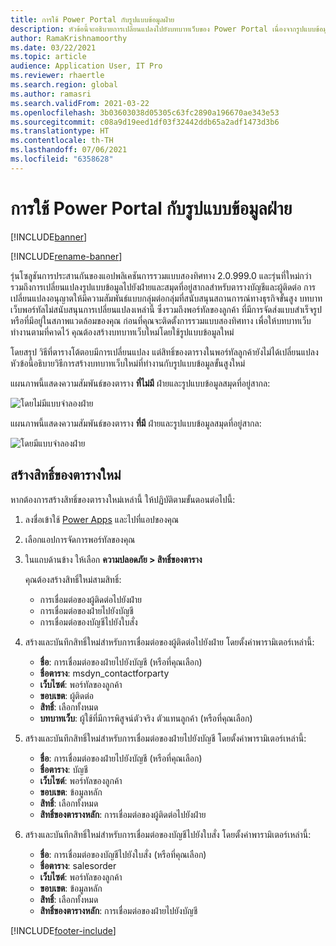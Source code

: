 ```yaml
---
title: การใช้ Power Portal กับรูปแบบข้อมูลฝ่าย
description: หัวข้อนี้จะอธิบายการเปลี่ยนแปลงไปยังบทบาทเว็บของ Power Portal เนื่องจากรูปแบบข้อมูลฝ่ายในการรวมแบบสองทิศทาง
author: RamaKrishnamoorthy
ms.date: 03/22/2021
ms.topic: article
audience: Application User, IT Pro
ms.reviewer: rhaertle
ms.search.region: global
ms.author: ramasri
ms.search.validFrom: 2021-03-22
ms.openlocfilehash: 3b03603038d05305c63fc2890a196670ae343e53
ms.sourcegitcommit: c08a9d19eed1df03f32442ddb65a2adf1473d3b6
ms.translationtype: HT
ms.contentlocale: th-TH
ms.lasthandoff: 07/06/2021
ms.locfileid: "6358628"
---
```

# <a name="using-power-portal-with-the-party-data-model"></a>การใช้ Power Portal กับรูปแบบข้อมูลฝ่าย

[!INCLUDE[banner](../../includes/banner.md)]

[!INCLUDE[rename-banner](~/includes/cc-data-platform-banner.md)]

รุ่นโซลูชันการประสานกันของแอปพลิเคชันการรวมแบบสองทิศทาง 2.0.999.0 และรุ่นที่ใหม่กว่า รวมถึงการเปลี่ยนแปลงรูปแบบข้อมูลไปยังฝ่ายและสมุดที่อยู่สากลสำหรับตารางบัญชีและผู้ติดต่อ การเปลี่ยนแปลงอนุญาตให้มีความสัมพันธ์แบบกลุ่มต่อกลุ่มที่สนับสนุนสถานการณ์ทางธุรกิจขั้นสูง บทบาทเว็บพอร์ทัลไม่สนับสนุนการเปลี่ยนแปลงเหล่านี้ ซึ่งรวมถึงพอร์ทัลของลูกค้า ที่มีการจัดส่งแบบสำเร็จรูปหรือที่มีอยู่ในสภาพแวดล้อมของคุณ ก่อนที่คุณจะติดตั้งการรวมแบบสองทิศทาง เพื่อให้บทบาทเว็บทำงานตามที่คาดไว้ คุณต้องสร้างบทบาทเว็บใหม่โดยใช้รูปแบบข้อมูลใหม่ 

โดยสรุป วิธีที่ตารางโต้ตอบมีการเปลี่ยนแปลง แต่สิทธิ์ของตารางในพอร์ทัลลูกค้ายังไม่ได้เปลี่ยนแปลง หัวข้อนี้อธิบายวิธีการสร้างบทบาทเว็บใหม่ที่ทำงานกับรูปแบบข้อมูลขั้นสูงใหม่

แผนภาพนี้แสดงความสัมพันธ์ของตาราง **ที่ไม่มี** ฝ่ายและรูปแบบข้อมูลสมุดที่อยู่สากล:

   ![โดยไม่มีแบบจำลองฝ่าย](media/without-party-model.PNG)

แผนภาพนี้แสดงความสัมพันธ์ของตาราง **ที่มี** ฝ่ายและรูปแบบข้อมูลสมุดที่อยู่สากล:

   ![โดยมีแบบจำลองฝ่าย](media/with-party-model.png)

## <a name="create-a-new-table-permission"></a>สร้างสิทธิ์ของตารางใหม่

หากต้องการสร้างสิทธิ์ของตารางใหม่เหล่านี้ ให้ปฏิบัติตามขั้นตอนต่อไปนี้:

1. ลงชื่อเข้าใช้ [Power Apps](https://make.powerapps.com) และไปที่แอปของคุณ
2. เลือกแอปการจัดการพอร์ทัลของคุณ
3. ในแถบด้านข้าง ให้เลือก **ความปลอดภัย > สิทธิ์ของตาราง**

    คุณต้องสร้างสิทธิ์ใหม่สามสิทธิ์:

    + การเชื่อมต่อของผู้ติดต่อไปยังฝ่าย
    + การเชื่อมต่อของฝ่ายไปยังบัญชี
    + การเชื่อมต่อของบัญชีไปยังใบสั่ง

4. สร้างและบันทึกสิทธิ์ใหม่สำหรับการเชื่อมต่อของผู้ติดต่อไปยังฝ่าย โดยตั้งค่าพารามิเตอร์เหล่านี้:

    + **ชื่อ**: การเชื่อมต่อของฝ่ายไปยังบัญชี (หรือที่คุณเลือก)
    + **ชื่อตาราง**: msdyn_contactforparty
    + **เว็บไซต์**: พอร์ทัลของลูกค้า
    + **ขอบเขต**: ผู้ติดต่อ
    + **สิทธิ์**: เลือกทั้งหมด
    + **บทบาทเว็บ**: ผู้ใช้ที่มีการพิสูจน์ตัวจริง ตัวแทนลูกค้า (หรือที่คุณเลือก)

5. สร้างและบันทึกสิทธิ์ใหม่สำหรับการเชื่อมต่อของฝ่ายไปยังบัญชี โดยตั้งค่าพารามิเตอร์เหล่านี้:

    + **ชื่อ**: การเชื่อมต่อของฝ่ายไปยังบัญชี (หรือที่คุณเลือก)
    + **ชื่อตาราง**: บัญชี
    + **เว็บไซต์**: พอร์ทัลของลูกค้า
    + **ขอบเขต**: ข้อมูลหลัก
    + **สิทธิ์**: เลือกทั้งหมด
    + **สิทธิ์ของตารางหลัก**: การเชื่อมต่อของผู้ติดต่อไปยังฝ่าย

6. สร้างและบันทึกสิทธิ์ใหม่สำหรับการเชื่อมต่อของบัญชีไปยังใบสั่ง โดยตั้งค่าพารามิเตอร์เหล่านี้:

    + **ชื่อ**: การเชื่อมต่อของบัญชีไปยังใบสั่ง (หรือที่คุณเลือก)
    + **ชื่อตาราง**: salesorder
    + **เว็บไซต์**: พอร์ทัลของลูกค้า
    + **ขอบเขต**: ข้อมูลหลัก
    + **สิทธิ์**: เลือกทั้งหมด
    + **สิทธิ์ของตารางหลัก**: การเชื่อมต่อของฝ่ายไปยังบัญชี

[!INCLUDE[footer-include](../../../../includes/footer-banner.md)]
